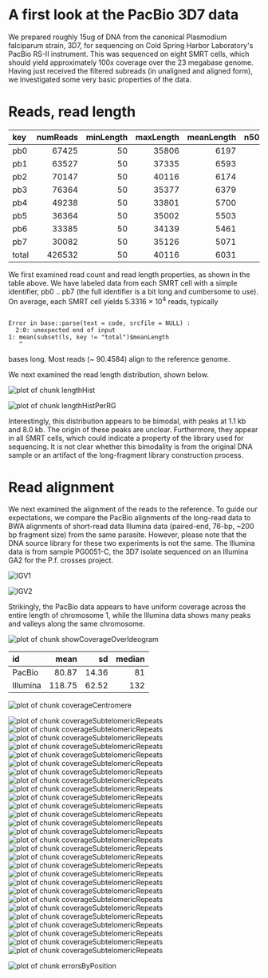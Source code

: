 A first look at the PacBio 3D7 data
===================================




We prepared roughly 15ug of DNA from the canonical Plasmodium falciparum strain, 3D7, for sequencing on Cold Spring Harbor Laboratory's PacBio RS-II instrument.  This was sequenced on eight SMRT cells, which should yield approximately 100x coverage over the 23 megabase genome.  Having just received the filtered subreads (in unaligned and aligned form), we investigated some very basic properties of the data.

Reads, read length
==================

|key    |  numReads|  minLength|  maxLength|  meanLength|  n50Value|  alignedReads|  pctAligned|
|:------|---------:|----------:|----------:|-----------:|---------:|-------------:|-----------:|
|pb0    |     67425|         50|      35806|        6197|      9225|         60955|       90.40|
|pb1    |     63527|         50|      37335|        6593|      9707|         57739|       90.89|
|pb2    |     70147|         50|      40116|        6174|      9320|         63182|       90.07|
|pb3    |     76364|         50|      35377|        6379|      9277|         68084|       89.16|
|pb4    |     49238|         50|      33801|        5700|      8719|         45800|       93.02|
|pb5    |     36364|         50|      35002|        5503|      8490|         33104|       91.04|
|pb6    |     33385|         50|      34139|        5461|      8389|         29940|       89.68|
|pb7    |     30082|         50|      35126|        5071|      8055|         26897|       89.41|
|total  |    426532|         50|      40116|        6031|      9058|        385701|       90.43|


We first examined read count and read length properties, as shown in the table above.  We have labeled data from each SMRT cell with a simple identifier, pb0 .. pb7 (the full identifier is a bit long and cumbersome to use). On average, each SMRT cell yields 5.3316 &times; 10<sup>4</sup> reads, typically 

```

Error in base::parse(text = code, srcfile = NULL) : 
  2:0: unexpected end of input
1: mean(subset(ls, key != "total")$meanLength
   ^

```

 bases long.  Most reads (~ 90.4584) align to the reference genome.

We next examined the read length distribution, shown below.

![plot of chunk lengthHist](figure/lengthHist.png) 


![plot of chunk lengthHistPerRG](figure/lengthHistPerRG.png) 

Interestingly, this distribution appears to be bimodal, with peaks at 1.1 kb and 8.0 kb.  The origin of these peaks are unclear.  Furthermore, they appear in all SMRT cells, which could indicate a property of the library used for sequencing.  It is not clear whether this bimodality is from the original DNA sample or an artifact of the long-fragment library construction process.

Read alignment
==============

We next examined the alignment of the reads to the reference.  To guide our expectations, we compare the PacBio alignments of the long-read data to BWA alignments of short-read data Illumina data (paired-end, 76-bp, ~200 bp fragment size) from the same parasite.  However, please note that the DNA source library for these two experiments is not the same.  The Illumina data is from sample PG0051-C, the 3D7 isolate sequenced on an Illumina GA2 for the P.f. crosses project.

![IGV1](figure/IGV_chr1.png)

![IGV2](figure/IGV_indelerrors.png)

Strikingly, the PacBio data appears to have uniform coverage across the entire length of chromosome 1, while the Illumina data shows many peaks and valleys along the same chromosome.




![plot of chunk showCoverageOverIdeogram](figure/showCoverageOverIdeogram.png) 


|id        |    mean|     sd|  median|
|:---------|-------:|------:|-------:|
|PacBio    |   80.87|  14.36|      81|
|Illumina  |  118.75|  62.52|     132|





![plot of chunk coverageCentromere](figure/coverageCentromere.png) 


![plot of chunk coverageSubtelomericRepeats](figure/coverageSubtelomericRepeats1.png) ![plot of chunk coverageSubtelomericRepeats](figure/coverageSubtelomericRepeats2.png) ![plot of chunk coverageSubtelomericRepeats](figure/coverageSubtelomericRepeats3.png) ![plot of chunk coverageSubtelomericRepeats](figure/coverageSubtelomericRepeats4.png) ![plot of chunk coverageSubtelomericRepeats](figure/coverageSubtelomericRepeats5.png) ![plot of chunk coverageSubtelomericRepeats](figure/coverageSubtelomericRepeats6.png) ![plot of chunk coverageSubtelomericRepeats](figure/coverageSubtelomericRepeats7.png) ![plot of chunk coverageSubtelomericRepeats](figure/coverageSubtelomericRepeats8.png) ![plot of chunk coverageSubtelomericRepeats](figure/coverageSubtelomericRepeats9.png) ![plot of chunk coverageSubtelomericRepeats](figure/coverageSubtelomericRepeats10.png) ![plot of chunk coverageSubtelomericRepeats](figure/coverageSubtelomericRepeats11.png) ![plot of chunk coverageSubtelomericRepeats](figure/coverageSubtelomericRepeats12.png) ![plot of chunk coverageSubtelomericRepeats](figure/coverageSubtelomericRepeats13.png) ![plot of chunk coverageSubtelomericRepeats](figure/coverageSubtelomericRepeats14.png) ![plot of chunk coverageSubtelomericRepeats](figure/coverageSubtelomericRepeats15.png) ![plot of chunk coverageSubtelomericRepeats](figure/coverageSubtelomericRepeats16.png) ![plot of chunk coverageSubtelomericRepeats](figure/coverageSubtelomericRepeats17.png) ![plot of chunk coverageSubtelomericRepeats](figure/coverageSubtelomericRepeats18.png) ![plot of chunk coverageSubtelomericRepeats](figure/coverageSubtelomericRepeats19.png) ![plot of chunk coverageSubtelomericRepeats](figure/coverageSubtelomericRepeats20.png) ![plot of chunk coverageSubtelomericRepeats](figure/coverageSubtelomericRepeats21.png) ![plot of chunk coverageSubtelomericRepeats](figure/coverageSubtelomericRepeats22.png) ![plot of chunk coverageSubtelomericRepeats](figure/coverageSubtelomericRepeats23.png) ![plot of chunk coverageSubtelomericRepeats](figure/coverageSubtelomericRepeats24.png) ![plot of chunk coverageSubtelomericRepeats](figure/coverageSubtelomericRepeats25.png) ![plot of chunk coverageSubtelomericRepeats](figure/coverageSubtelomericRepeats26.png) ![plot of chunk coverageSubtelomericRepeats](figure/coverageSubtelomericRepeats27.png) ![plot of chunk coverageSubtelomericRepeats](figure/coverageSubtelomericRepeats28.png) 


![plot of chunk errorsByPosition](figure/errorsByPosition.png) 


